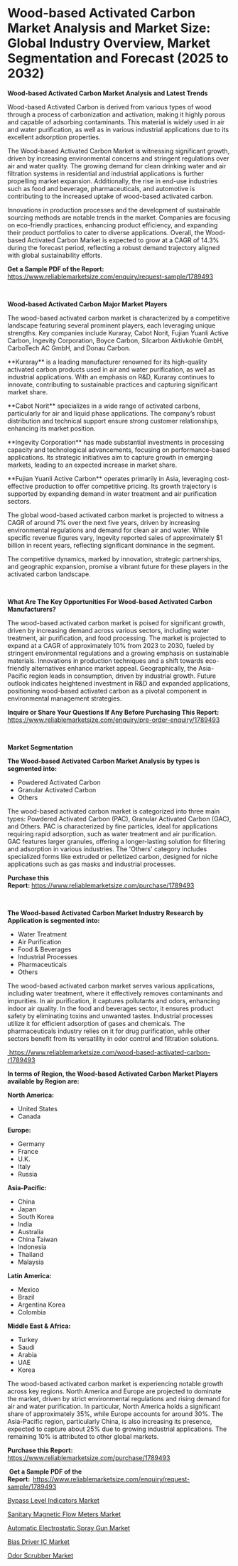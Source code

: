 <p><h1>Wood-based Activated Carbon Market Analysis and Market Size: Global Industry Overview, Market Segmentation and Forecast (2025 to 2032)</h1></p><p><strong>Wood-based Activated Carbon Market Analysis and Latest Trends</strong></p>
<p><p>Wood-based Activated Carbon is derived from various types of wood through a process of carbonization and activation, making it highly porous and capable of adsorbing contaminants. This material is widely used in air and water purification, as well as in various industrial applications due to its excellent adsorption properties.</p><p>The Wood-based Activated Carbon Market is witnessing significant growth, driven by increasing environmental concerns and stringent regulations over air and water quality. The growing demand for clean drinking water and air filtration systems in residential and industrial applications is further propelling market expansion. Additionally, the rise in end-use industries such as food and beverage, pharmaceuticals, and automotive is contributing to the increased uptake of wood-based activated carbon.</p><p>Innovations in production processes and the development of sustainable sourcing methods are notable trends in the market. Companies are focusing on eco-friendly practices, enhancing product efficiency, and expanding their product portfolios to cater to diverse applications. Overall, the Wood-based Activated Carbon Market is expected to grow at a CAGR of 14.3% during the forecast period, reflecting a robust demand trajectory aligned with global sustainability efforts.</p></p>
<p><strong>Get a Sample PDF of the Report:&nbsp;</strong> <a href="https://www.reliablemarketsize.com/enquiry/request-sample/1789493?utm_campaign=3254&utm_medium=2&utm_source=Github&utm_content=ia&utm_term=25032025&utm_id=wood-based-activated-carbon">https://www.reliablemarketsize.com/enquiry/request-sample/1789493</a></p>
<p>&nbsp;</p>
<p><strong>Wood-based Activated Carbon Major Market Players</strong></p>
<p><p>The wood-based activated carbon market is characterized by a competitive landscape featuring several prominent players, each leveraging unique strengths. Key companies include Kuraray, Cabot Norit, Fujian Yuanli Active Carbon, Ingevity Corporation, Boyce Carbon, Silcarbon Aktivkohle GmbH, CarboTech AC GmbH, and Donau Carbon.</p><p>**Kuraray** is a leading manufacturer renowned for its high-quality activated carbon products used in air and water purification, as well as industrial applications. With an emphasis on R&D, Kuraray continues to innovate, contributing to sustainable practices and capturing significant market share.</p><p>**Cabot Norit** specializes in a wide range of activated carbons, particularly for air and liquid phase applications. The company’s robust distribution and technical support ensure strong customer relationships, enhancing its market position. </p><p>**Ingevity Corporation** has made substantial investments in processing capacity and technological advancements, focusing on performance-based applications. Its strategic initiatives aim to capture growth in emerging markets, leading to an expected increase in market share.</p><p>**Fujian Yuanli Active Carbon** operates primarily in Asia, leveraging cost-effective production to offer competitive pricing. Its growth trajectory is supported by expanding demand in water treatment and air purification sectors.</p><p>The global wood-based activated carbon market is projected to witness a CAGR of around 7% over the next five years, driven by increasing environmental regulations and demand for clean air and water. While specific revenue figures vary, Ingevity reported sales of approximately $1 billion in recent years, reflecting significant dominance in the segment.</p><p>The competitive dynamics, marked by innovation, strategic partnerships, and geographic expansion, promise a vibrant future for these players in the activated carbon landscape.</p></p>
<p>&nbsp;</p>
<p><strong>What Are The Key Opportunities For Wood-based Activated Carbon Manufacturers?</strong></p>
<p><p>The wood-based activated carbon market is poised for significant growth, driven by increasing demand across various sectors, including water treatment, air purification, and food processing. The market is projected to expand at a CAGR of approximately 10% from 2023 to 2030, fueled by stringent environmental regulations and a growing emphasis on sustainable materials. Innovations in production techniques and a shift towards eco-friendly alternatives enhance market appeal. Geographically, the Asia-Pacific region leads in consumption, driven by industrial growth. Future outlook indicates heightened investment in R&D and expanded applications, positioning wood-based activated carbon as a pivotal component in environmental management strategies.</p></p>
<p><strong>Inquire or Share Your Questions If Any Before Purchasing This Report:</strong> <a href="https://www.reliablemarketsize.com/enquiry/pre-order-enquiry/1789493?utm_campaign=3254&utm_medium=2&utm_source=Github&utm_content=ia&utm_term=25032025&utm_id=wood-based-activated-carbon">https://www.reliablemarketsize.com/enquiry/pre-order-enquiry/1789493</a></p>
<p>&nbsp;</p>
<p><strong>Market Segmentation</strong></p>
<p><strong>The Wood-based Activated Carbon Market Analysis by types is segmented into:</strong></p>
<p><ul><li>Powdered Activated Carbon</li><li>Granular Activated Carbon</li><li>Others</li></ul></p>
<p><p>The wood-based activated carbon market is categorized into three main types: Powdered Activated Carbon (PAC), Granular Activated Carbon (GAC), and Others. PAC is characterized by fine particles, ideal for applications requiring rapid adsorption, such as water treatment and air purification. GAC features larger granules, offering a longer-lasting solution for filtering and adsorption in various industries. The 'Others' category includes specialized forms like extruded or pelletized carbon, designed for niche applications such as gas masks and industrial processes.</p></p>
<p><strong>Purchase this Report:&nbsp;</strong><a href="https://www.reliablemarketsize.com/purchase/1789493?utm_campaign=3254&utm_medium=2&utm_source=Github&utm_content=ia&utm_term=25032025&utm_id=wood-based-activated-carbon">https://www.reliablemarketsize.com/purchase/1789493</a></p>
<p>&nbsp;</p>
<p><strong>The Wood-based Activated Carbon Market Industry Research by Application is segmented into:</strong></p>
<p><ul><li>Water Treatment</li><li>Air Purification</li><li>Food & Beverages</li><li>Industrial Processes</li><li>Pharmaceuticals</li><li>Others</li></ul></p>
<p><p>The wood-based activated carbon market serves various applications, including water treatment, where it effectively removes contaminants and impurities. In air purification, it captures pollutants and odors, enhancing indoor air quality. In the food and beverages sector, it ensures product safety by eliminating toxins and unwanted tastes. Industrial processes utilize it for efficient adsorption of gases and chemicals. The pharmaceuticals industry relies on it for drug purification, while other sectors benefit from its versatility in odor control and filtration solutions.</p></p>
<p><a href="https://www.reliablemarketsize.com/wood-based-activated-carbon-r1789493?utm_campaign=3254&utm_medium=2&utm_source=Github&utm_content=ia&utm_term=25032025&utm_id=wood-based-activated-carbon">&nbsp;https://www.reliablemarketsize.com/wood-based-activated-carbon-r1789493</a></p>
<p><strong>In terms of Region, the Wood-based Activated Carbon Market Players available by Region are:</strong></p>
<p>
    <p> <strong> North America: </strong>
        <ul>
            <li>United States</li>
            <li>Canada</li>
        </ul>
        </p> 
    <p> <strong> Europe: </strong>
        <ul>
            <li>Germany</li>
            <li>France</li>
            <li>U.K.</li>
            <li>Italy</li>
            <li>Russia</li>
        </ul>
        </p> 
    <p> <strong> Asia-Pacific: </strong>
        <ul>
            <li>China</li>
            <li>Japan</li>
            <li>South Korea</li>
            <li>India</li>
            <li>Australia</li>
            <li>China Taiwan</li>
            <li>Indonesia</li>
            <li>Thailand</li>
            <li>Malaysia</li>
        </ul>
        </p> 
    <p> <strong> Latin America: </strong>
        <ul>
            <li>Mexico</li>
            <li>Brazil</li>
            <li>Argentina Korea</li>
            <li>Colombia</li>
        </ul>
        </p> 
    <p> <strong> Middle East & Africa: </strong>
        <ul>
            <li>Turkey</li>
            <li>Saudi</li>
            <li>Arabia</li>
            <li>UAE</li>
            <li>Korea</li>
        </ul>
    </p>
    </p>
<p><p>The wood-based activated carbon market is experiencing notable growth across key regions. North America and Europe are projected to dominate the market, driven by strict environmental regulations and rising demand for air and water purification. In particular, North America holds a significant share of approximately 35%, while Europe accounts for around 30%. The Asia-Pacific region, particularly China, is also increasing its presence, expected to capture about 25% due to growing industrial applications. The remaining 10% is attributed to other global markets.</p></p>
<p><strong>Purchase this Report: </strong><a href="https://www.reliablemarketsize.com/purchase/1789493?utm_campaign=3254&utm_medium=2&utm_source=Github&utm_content=ia&utm_term=25032025&utm_id=wood-based-activated-carbon">https://www.reliablemarketsize.com/purchase/1789493</a></p>
<p>&nbsp;<strong>Get a Sample PDF of the Report:&nbsp;&nbsp;</strong><a href="https://www.reliablemarketsize.com/enquiry/request-sample/1789493?utm_campaign=3254&utm_medium=2&utm_source=Github&utm_content=ia&utm_term=25032025&utm_id=wood-based-activated-carbon">https://www.reliablemarketsize.com/enquiry/request-sample/1789493</a></p>
<p><strong></strong></p>
<p><p><a href="https://www.linkedin.com/pulse/growth-projections-bypass-level-indicators-market-expected-lvwue?utm_campaign=3254&utm_medium=2&utm_source=Github&utm_content=ia&utm_term=25032025&utm_id=wood-based-activated-carbon">Bypass Level Indicators Market</a></p><p><a href="https://www.linkedin.com/pulse/sanitary-magnetic-flow-meters-market-report-marketanalysis-hilie?utm_campaign=3254&utm_medium=2&utm_source=Github&utm_content=ia&utm_term=25032025&utm_id=wood-based-activated-carbon">Sanitary Magnetic Flow Meters Market</a></p><p><a href="https://www.linkedin.com/pulse/automatic-electrostatic-spray-gun-market-analysis-application-9l4xe?utm_campaign=3254&utm_medium=2&utm_source=Github&utm_content=ia&utm_term=25032025&utm_id=wood-based-activated-carbon">Automatic Electrostatic Spray Gun Market</a></p><p><a href="https://github.com/shirlantosx7/Market-Research-Report-List-1/blob/main/bias-driver-ic-market.md?utm_campaign=3254&utm_medium=2&utm_source=Github&utm_content=ia&utm_term=25032025&utm_id=wood-based-activated-carbon">Bias Driver IC Market</a></p><p><a href="https://www.linkedin.com/pulse/current-evaluation-future-outlook-odor-scrubber-market-bhpve?utm_campaign=3254&utm_medium=2&utm_source=Github&utm_content=ia&utm_term=25032025&utm_id=wood-based-activated-carbon">Odor Scrubber Market</a></p></p>